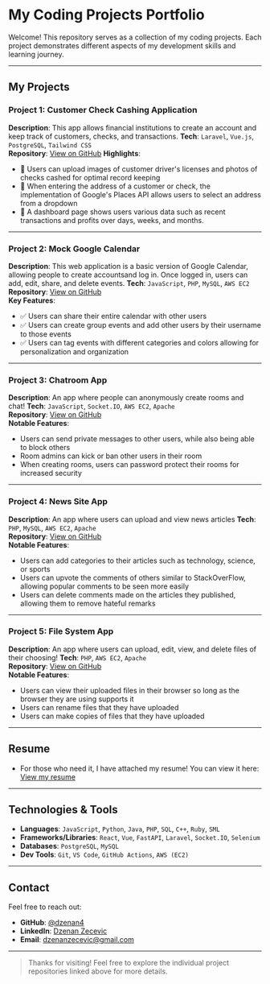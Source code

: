 # My Coding Projects Portfolio

Welcome! This repository serves as a collection of my coding projects. Each project demonstrates different aspects of my development skills and learning journey.

---

## My Projects

### Project 1: **Customer Check Cashing Application**
**Description**: This app allows financial institutions to create an account and keep track of customers, checks, and transactions. 
**Tech**: `Laravel`, `Vue.js`, `PostgreSQL`, `Tailwind CSS`  
**Repository**: [View on GitHub](https://github.com/Dzenan4/portfolio/tree/main/check-cashing-web-app)
**Highlights**:
- 🔹 Users can upload images of customer driver's licenses and photos of checks cashed for optimal record keeping
- 🔹 When entering the address of a customer or check, the implementation of Google's Places API allows users to select an address from a dropdown
- 🔹 A dashboard page shows users various data such as recent transactions and profits over days, weeks, and months. 

---

### Project 2: **Mock Google Calendar**
**Description**: This web application is a basic version of Google Calendar, allowing people to create accountsand log in. Once logged in, users can add, edit, share, and delete events.
**Tech**: `JavaScript`, `PHP`, `MySQL`, `AWS EC2`  
**Repository**: [View on GitHub](https://github.com/Dzenan4/portfolio/tree/main/calendar-web-app)  
**Key Features**:
- ✅ Users can share their entire calendar with other users
- ✅ Users can create group events and add other users by their username to those events
- ✅ Users can tag events with different categories and colors allowing for personalization and organization

---

### Project 3: **Chatroom App**
**Description**: An app where people can anonymously create rooms and chat!
**Tech**: `JavaScript`, `Socket.IO`, `AWS EC2`, `Apache`  
**Repository**: [View on GitHub](https://github.com/Dzenan4/portfolio/tree/main/chatroom-web-app)  
**Notable Features**:
- Users can send private messages to other users, while also being able to block others
- Room admins can kick or ban other users in their room
- When creating rooms, users can password protect their rooms for increased security

---

### Project 4: **News Site App**
**Description**: An app where users can upload and view news articles
**Tech**: `PHP`, `MySQL`, `AWS EC2`, `Apache`  
**Repository**: [View on GitHub](https://github.com/Dzenan4/portfolio/tree/main/news-site-web-app)  
**Notable Features**:
- Users can add categories to their articles such as technology, science, or sports
- Users can upvote the comments of others similar to StackOverFlow, allowing popular comments to be seen more easily
- Users can delete comments made on the articles they published, allowing them to remove hateful remarks

---

### Project 5: **File System App**
**Description**: An app where users can upload, edit, view, and delete files of their choosing!
**Tech**: `PHP`, `AWS EC2`, `Apache`  
**Repository**: [View on GitHub](https://github.com/Dzenan4/portfolio/tree/main/f-sys-web-app)  
**Notable Features**:
- Users can view their uploaded files in their browser so long as the browser they are using supports it
- Users can rename files that they have uploaded
- Users can make copies of files that they have uploaded

---

## Resume

- For those who need it, I have attached my resume! You can view it here: [View my resume](https://github.com/Dzenan4/portfolio/blob/main/DZ-WebDev-Resume.pdf)

---

## Technologies & Tools

- **Languages**: `JavaScript`, `Python`, `Java`, `PHP`, `SQL`, `C++`, `Ruby`, `SML` 
- **Frameworks/Libraries**: `React`, `Vue`, `FastAPI`, `Laravel`, `Socket.IO`, `Selenium`
- **Databases**: `PostgreSQL`, `MySQL`
- **Dev Tools**: `Git`, `VS Code`, `GitHub Actions`, `AWS (EC2)`

---

## Contact

Feel free to reach out:

- **GitHub**: [@dzenan4](https://github.com/dzenan4)
- **LinkedIn**: [Dzenan Zecevic](www.linkedin.com/in/dzenan-zecevic)
- **Email**: dzenanzecevic@gmail.com

---

> Thanks for visiting! Feel free to explore the individual project repositories linked above for more details.
